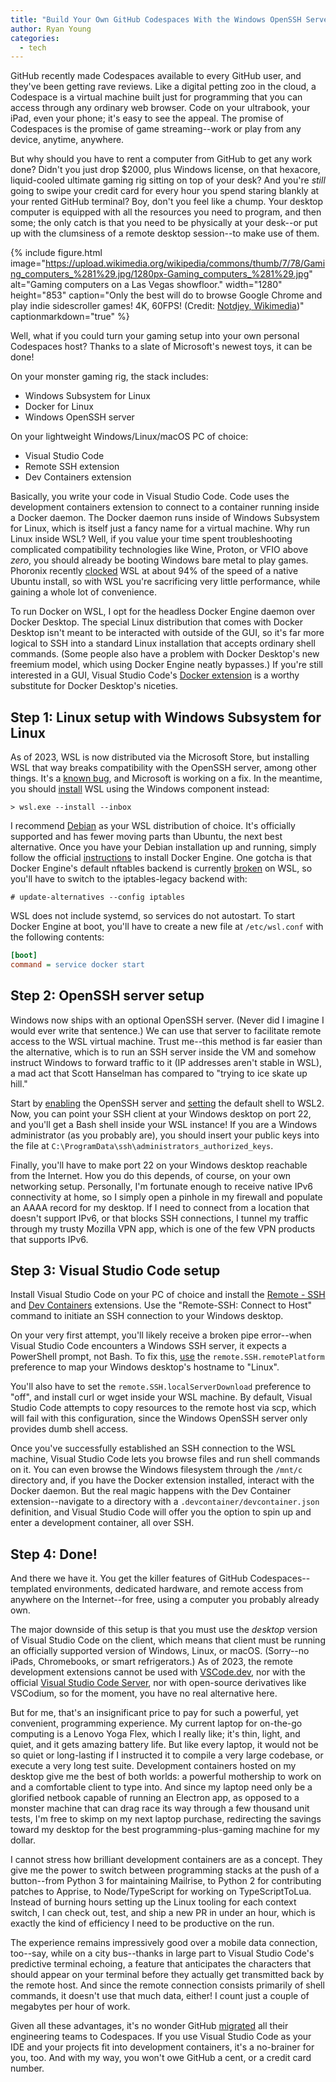 ```yaml
---
title: "Build Your Own GitHub Codespaces With the Windows OpenSSH Server"
author: Ryan Young
categories:
  - tech
---
```


GitHub recently made Codespaces available to every GitHub user, and they've been getting rave reviews. Like a digital petting zoo in the cloud, a Codespace is a virtual machine built just for programming that you can access through any ordinary web browser. Code on your ultrabook, your iPad, even your phone; it's easy to see the appeal. The promise of Codespaces is the promise of game streaming--work or play from any device, anytime, anywhere.

But why should you have to rent a computer from GitHub to get any work done? Didn't you just drop $2000, plus Windows license, on that hexacore, liquid-cooled ultimate gaming rig sitting on top of your desk? And you're *still* going to swipe your credit card for every hour you spend staring blankly at your rented GitHub terminal? Boy, don't you feel like a chump. Your desktop computer is equipped with all the resources you need to program, and then some; the only catch is that you need to be physically at your desk--or put up with the clumsiness of a remote desktop session--to make use of them.

{% include figure.html image="https://upload.wikimedia.org/wikipedia/commons/thumb/7/78/Gaming_computers_%281%29.jpg/1280px-Gaming_computers_%281%29.jpg" alt="Gaming computers on a Las Vegas showfloor." width="1280" height="853" caption="Only the best will do to browse Google Chrome and play indie sidescroller games! 4K, 60FPS! (Credit: [Notdjey, Wikimedia](https://commons.wikimedia.org/wiki/File:Gaming_computers_(1).jpg))" captionmarkdown="true" %}

Well, what if you could turn your gaming setup into your own personal Codespaces host? Thanks to a slate of Microsoft's newest toys, it can be done!

On your monster gaming rig, the stack includes:
- Windows Subsystem for Linux
- Docker for Linux
- Windows OpenSSH server

On your lightweight Windows/Linux/macOS PC of choice:
- Visual Studio Code
- Remote SSH extension
- Dev Containers extension

Basically, you write your code in Visual Studio Code. Code uses the development containers extension to connect to a container running inside a Docker daemon. The Docker daemon runs inside of Windows Subsystem for Linux, which is itself just a fancy name for a virtual machine. Why run Linux inside WSL? Well, if you value your time spent troubleshooting complicated compatibility technologies like Wine, Proton, or VFIO above *zero*, you should already be booting Windows bare metal to play games. Phoronix recently [clocked](https://www.phoronix.com/review/windows11-wsl2-good) WSL at about 94% of the speed of a native Ubuntu install, so with WSL you're sacrificing very little performance, while gaining a whole lot of convenience.

To run Docker on WSL, I opt for the headless Docker Engine daemon over Docker Desktop. The special Linux distribution that comes with Docker Desktop isn't meant to be interacted with outside of the GUI, so it's far more logical to SSH into a standard Linux installation that accepts ordinary shell commands. (Some people also have a problem with Docker Desktop's new freemium model, which using Docker Engine neatly bypasses.) If you're still interested in a GUI, Visual Studio Code's [Docker extension](https://marketplace.visualstudio.com/items?itemName=ms-azuretools.vscode-docker) is a worthy substitute for Docker Desktop's niceties.

## Step 1: Linux setup with Windows Subsystem for Linux

As of 2023, WSL is now distributed via the Microsoft Store, but installing WSL that way breaks compatibility with the OpenSSH server, among other things. It's a [known bug](https://github.com/microsoft/WSL/issues/9231), and Microsoft is working on a fix. In the meantime, you should [install](https://devblogs.microsoft.com/commandline/the-windows-subsystem-for-linux-in-the-microsoft-store-is-now-generally-available-on-windows-10-and-11/#the-store-version-of-wsl-is-now-the-default-version-of-wsl) WSL using the Windows component instead:

```
> wsl.exe --install --inbox
```

I recommend [Debian](https://apps.microsoft.com/store/detail/debian/9MSVKQC78PK6) as your WSL distribution of choice. It's officially supported and has fewer moving parts than Ubuntu, the next best alternative. Once you have your Debian installation up and running, simply follow the official [instructions](https://docs.docker.com/engine/install/debian/) to install Docker Engine. One gotcha is that Docker Engine's default nftables backend is currently [broken](https://github.com/docker/for-linux/issues/1406) on WSL, so you'll have to switch to the iptables-legacy backend with:

```
# update-alternatives --config iptables
```

WSL does not include systemd, so services do not autostart. To start Docker Engine at boot, you'll have to create a new file at `/etc/wsl.conf` with the following contents:

```ini
[boot]
command = service docker start
```

## Step 2: OpenSSH server setup

Windows now ships with an optional OpenSSH server. (Never did I imagine I would ever write that sentence.) We can use that server to facilitate remote access to the WSL virtual machine. Trust me--this method is far easier than the alternative, which is to run an SSH server inside the VM and somehow instruct Windows to forward traffic to it (IP addresses aren't stable in WSL), a mad act that Scott Hanselman has compared to "trying to ice skate up hill."

Start by [enabling](https://www.hanselman.com/blog/the-easy-way-how-to-ssh-into-bash-and-wsl2-on-windows-10-from-an-external-machine) the OpenSSH server and [setting](https://www.hanselman.com/blog/the-easy-way-how-to-ssh-into-bash-and-wsl2-on-windows-10-from-an-external-machine) the default shell to WSL2. Now, you can point your SSH client at your Windows desktop on port 22, and you'll get a Bash shell inside your WSL instance! If you are a Windows administrator (as you probably are), you should insert your public keys into the file at `C:\ProgramData\ssh\administrators_authorized_keys`.

Finally, you'll have to make port 22 on your Windows desktop reachable from the Internet. How you do this depends, of course, on your own networking setup. Personally, I'm fortunate enough to receive native IPv6 connectivity at home, so I simply open a pinhole in my firewall and populate an AAAA record for my desktop. If I need to connect from a location that doesn't support IPv6, or that blocks SSH connections, I tunnel my traffic through my trusty Mozilla VPN app, which is one of the few VPN products that supports IPv6.

## Step 3: Visual Studio Code setup

Install Visual Studio Code on your PC of choice and install the [Remote - SSH](https://marketplace.visualstudio.com/items?itemName=ms-vscode-remote.remote-ssh) and [Dev Containers](https://marketplace.visualstudio.com/items?itemName=ms-vscode-remote.remote-containers) extensions. Use the "Remote-SSH: Connect to Host" command to initiate an SSH connection to your Windows desktop.

On your very first attempt, you'll likely receive a broken pipe error--when Visual Studio Code encounters a Windows SSH server, it expects a PowerShell prompt, not Bash. To fix this, [use](https://code.visualstudio.com/docs/remote/ssh#_connect-to-a-remote-host) the `remote.SSH.remotePlatform` preference to map your Windows desktop's hostname to "Linux".

You'll also have to set the `remote.SSH.localServerDownload` preference to "off", and install curl or wget inside your WSL machine. By default, Visual Studio Code attempts to copy resources to the remote host via scp, which will fail with this configuration, since the Windows OpenSSH server only provides dumb shell access.

Once you've successfully established an SSH connection to the WSL machine, Visual Studio Code lets you browse files and run shell commands on it. You can even browse the Windows filesystem through the `/mnt/c` directory and, if you have the Docker extension installed, interact with the Docker daemon. But the real magic happens with the Dev Container extension--navigate to a directory with a `.devcontainer/devcontainer.json` definition, and Visual Studio Code will offer you the option to spin up and enter a development container, all over SSH.

## Step 4: Done!

And there we have it. You get the killer features of GitHub Codespaces--templated environments, dedicated hardware, and remote access from anywhere on the Internet--for free, using a computer you probably already own.

The major downside of this setup is that you must use the *desktop* version of Visual Studio Code on the client, which means that client must be running an officially supported version of Windows, Linux, or macOS. (Sorry--no iPads, Chromebooks, or smart refrigerators.) As of 2023, the remote development extensions cannot be used with [VSCode.dev](https://code.visualstudio.com/blogs/2021/10/20/vscode-dev), nor with the official [Visual Studio Code Server](https://code.visualstudio.com/docs/remote/vscode-server), nor with open-source derivatives like VSCodium, so for the moment, you have no real alternative here.

But for me, that's an insignificant price to pay for such a powerful, yet convenient, programming experience. My current laptop for on-the-go computing is a Lenovo Yoga Flex, which I really like; it's thin, light, and quiet, and it gets amazing battery life. But like every laptop, it would not be so quiet or long-lasting if I instructed it to compile a very large codebase, or execute a very long test suite. Development containers hosted on my desktop give me the best of both worlds: a powerful mothership to work on and a comfortable client to type into. And since my laptop need only be a glorified netbook capable of running an Electron app, as opposed to a monster machine that can drag race its way through a few thousand unit tests, I'm free to skimp on my next laptop purchase, redirecting the savings toward my desktop for the best programming-plus-gaming machine for my dollar.

I cannot stress how brilliant development containers are as a concept. They give me the power to switch between programming stacks at the push of a button--from Python 3 for maintaining Mailrise, to Python 2 for contributing patches to Apprise, to Node/TypeScript for working on TypeScriptToLua. Instead of burning hours setting up the Linux tooling for each context switch, I can check out, test, and ship a new PR in under an hour, which is exactly the kind of efficiency I need to be productive on the run.

The experience remains impressively good over a mobile data connection, too--say, while on a city bus--thanks in large part to Visual Studio Code's predictive terminal echoing, a feature that anticipates the characters that should appear on your terminal before they actually get transmitted back by the remote host. And since the remote connection consists primarily of shell commands, it doesn't use that much data, either! I count just a couple of megabytes per hour of work.

Given all these advantages, it's no wonder GitHub [migrated](https://github.blog/2021-08-11-githubs-engineering-team-moved-codespaces/) all their engineering teams to Codespaces. If you use Visual Studio Code as your IDE and your projects fit into development containers, it's a no-brainer for you, too. And with my way, you won't owe GitHub a cent, or a credit card number.
